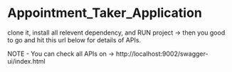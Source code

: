 # Appointment_Taker_Application

clone it, install all relevent dependency, and RUN project -> then you good to go and hit this url below for details of APIs.


NOTE - You can check all APIs on ->  http://localhost:9002/swagger-ui/index.html

